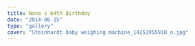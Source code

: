 ```yaml
---
title: Nana s 64th Birthday
date: "2014-06-15"
type: "gallery"
cover: "Steinhardt baby weighing machine_14251955918_o.jpg"
---
```

